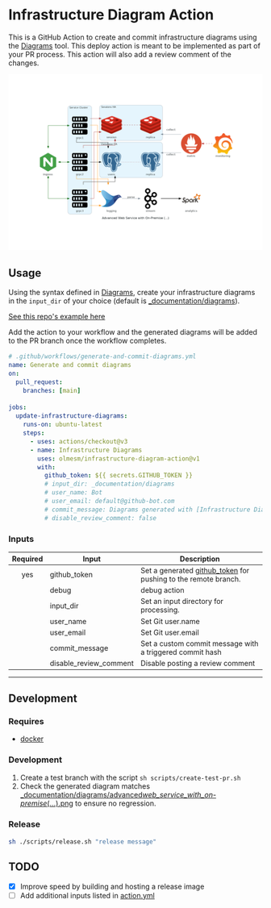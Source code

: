 # Infrastructure Diagram Action

This is a GitHub Action to create and commit infrastructure diagrams using the [Diagrams](https://diagrams.mingrammer.com/) tool. This deploy action is meant to be implemented as part of your PR process. This action will also add a review comment of the changes.

![Sample of Generated Infrastructure](<_documentation/diagrams/advanced_web_service_with_on-premise_(...).png>)

## Usage

Using the syntax defined in [Diagrams](https://diagrams.mingrammer.com/), create your infrastructure diagrams in the `input_dir` of your choice (default is [\_documentation/diagrams](_documentation/diagrams)).

[See this repo's example here](_documentation/diagrams/diagram.example.py)

Add the action to your workflow and the generated diagrams will be added to the PR branch once the workflow completes.

```yaml
# .github/workflows/generate-and-commit-diagrams.yml
name: Generate and commit diagrams
on:
  pull_request:
    branches: [main]

jobs:
  update-infrastructure-diagrams:
    runs-on: ubuntu-latest
    steps:
      - uses: actions/checkout@v3
      - name: Infrastructure Diagrams
        uses: olmesm/infrastructure-diagram-action@v1
        with:
          github_token: ${{ secrets.GITHUB_TOKEN }}
          # input_dir: _documentation/diagrams
          # user_name: Bot
          # user_email: default@github-bot.com
          # commit_message: Diagrams generated with [Infrastructure Diagram Action](https://github.com/olmesm/infrastructure-diagram-action)
          # disable_review_comment: false
```

### Inputs

| Required | Input                  | Description                                                      |
| :------: | ---------------------- | ---------------------------------------------------------------- |
|   yes    | github_token           | Set a generated [github_token] for pushing to the remote branch. |
|          | debug                  | debug action                                                     |
|          | input_dir              | Set an input directory for processing.                           |
|          | user_name              | Set Git user.name                                                |
|          | user_email             | Set Git user.email                                               |
|          | commit_message         | Set a custom commit message with a triggered commit hash         |
|          | disable_review_comment | Disable posting a review comment                                 |

---

## Development

### Requires

- [docker](https://docker.com)

### Development

1. Create a test branch with the script `sh scripts/create-test-pr.sh`
1. Check the generated diagram matches [\_documentation/diagrams/advanced*web_service_with_on-premise*(...).png](<_documentation/diagrams/advanced_web_service_with_on-premise_(...).png>) to ensure no regression.

### Release

```bash
sh ./scripts/release.sh "release message"
```

## TODO

- [x] Improve speed by building and hosting a release image
- [ ] Add additional inputs listed in [action.yml](action.yml)

<!-- MARKDOWN REFERENCES -->

[github_token]: https://docs.github.com/en/actions/security-guides/automatic-token-authentication
